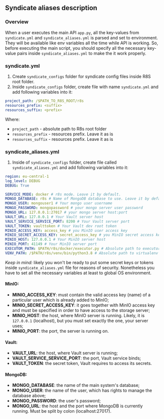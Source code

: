 ## Syndicate aliases description

### Overview

When a user executes the main API `app.py`, all the key-values from 
`syndicate.yml` and `syndicate_aliases.yml`  is parsed and set to environment. 
They will be available like env variables all the time while API is working. 
So, before executing the main script, you should specify all the necessary 
key-value pairs inside `syndicate_aliases.yml` to make the it work properly.


### syndicate.yml
1. Create `syndicate_configs` folder for syndicate config files inside R8S
   root folder.
2. Inside `syndicate_configs` folder, create file with name `syndicate.yml` and 
   add following variables into it:
```yaml
project_path: /$PATH_TO_R8S_ROOT/r8s
resources_prefix: <suffix> 
resources_suffix: <prefix>
```
Where:
- `project_path` - absolute path to R8s root folder
- `resources_prefix` - resources prefix. Leave it as is
- `resources_suffix` - resources prefix. Leave it as is

### syndicate_aliases.yml
1. Inside of `syndicate_configs` folder, create file called 
   `syndicate_aliases.yml` and 
   add following variables into it:
```yaml
region: eu-central-1
log_level: DEBUG
DEBUG: True

SERVICE_MODE: docker # r8s mode. Leave it by default.
MONGO_DATABASE: r8s # Name of MongoDB database to use. Leave it by default to disable.
MONGO_USER: mongouser1 # Your mongo user username
MONGO_PASSWORD: mongopassword # your mongo server user password
MONGO_URL: 127.0.0.1:27017 # your mongo server host:port
VAULT_URL: 127.0.0.1 # Your Vault server host
VAULT_SERVICE_SERVICE_PORT: 8200 # Your Vault server port
VAULT_TOKEN: vaulttoken # Your Vault dev root token
MINIO_ACCESS_KEY: access_key # you MinIO user access key
MINIO_SECRET_ACCESS_KEY: secret_access_key # you MinIO secret access key
MINIO_HOST: 127.0.0.1 # Your MinIO server host
MINIO_PORT: 41149 # Your MinIO server port
EXECUTOR_PATH: $PATH/r8s/docker/executor.py # Absolute path to executor.py
VENV_PATH: /$PATH/r8s/venv/bin/python3.8 # Absolute path to virtualenv python executable
```   

*Keep in mind:* likely you won't be ready to put some secret keys or tokens 
inside `syndicate_aliases.yml` file for reasons of security. 
Nonetheless you have to set all the necessary variables at least to 
global OS environment.

#### MinIO:

- **MINIO_ACCESS_KEY**: must contain the valid access key (name) of a 
  particular user which is already added to MinIO;
- **MINIO_SECRET_ACCESS_KEY**: it goes together with MinIO access key 
  and must be specified in order to have access to the storage server;
- **MINIO_HOST**: the host, where MinIO server is running. Likely, 
  it is `127.0.0.1` (localhost), but you must set exactly the one, 
  your server uses;
- **MINIO_PORT**: the port, the server is running on.

#### Vault:

* **VAULT_URL**: the host, where Vault server is running;
* **VAULT_SERVICE_SERVICE_PORT**: the port, Vault service binds;
* **VAULT_TOKEN**: the secret token, Vault requires to access its secrets.

#### MongoDB:
* **MONGO_DATABASE**: the name of the main system's database;
* **MONGO_USER**: the name of the user, which has rights to manage the database above;
* **MONGO_PASSWORD**: the user's password;
* **MONGO_URL**: the host and the port where MongoDB is currently running. Must be split by colon (localhost:27017).
